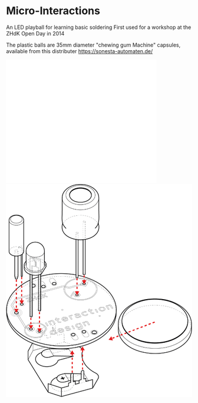 # Micro-Interactions
An LED playball for learning basic soldering
First used for a workshop at the ZHdK Open Day in 2014

The plastic balls are 35mm diameter "chewing gum Machine" capsules, available from this distributer
https://sonesta-automaten.de/

![Schematic](/RAW/schematic.png?raw=true)  
![Diagram of board](/RAW/poster.png?raw=true)  
